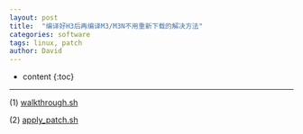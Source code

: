 ```yaml
---
layout: post
title:  "编译好H3后再编译M3/M3N不用重新下载的解决方法"
categories: software
tags: linux, patch
author: David
---
```


* content
{:toc}

---

(1) [walkthrough.sh](https://github.com/titron/titron.github.io/blob/master/_posts/titron_version-walkthrough.sh)

(2) [apply_patch.sh](https://github.com/titron/titron.github.io/blob/master/_posts/titron_version-apply_patch.sh)





